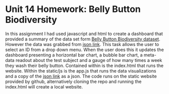 # Unit 14 Homework: Belly Button Biodiversity

In this assignment I had used javascript and html to create a dashboard that provided a summary of the data set form [Belly Button Biodiversity dataset](http://robdunnlab.com/projects/belly-button-biodiversity/). However the data was grabbed from [json link](https://2u-data-curriculum-team.s3.amazonaws.com/dataviz-classroom/v1.1/14-Interactive-Web-Visualizations/02-Homework/samples.json"). This task allows the user to select an ID from a drop down menu. When the user does this it updates the dashboard presenting a horizontal bar chart, a bubble bar chart, a meta-data readout about the test subject and a gauge of how many times a week they wash their belly button. Contained within is the index.html that runs the website. Within the static/js is the app.js that runs the data visualizations and a copy of the [json link](https://2u-data-curriculum-team.s3.amazonaws.com/dataviz-classroom/v1.1/14-Interactive-Web-Visualizations/02-Homework/samples.json") as a json. The code runs on the static website provided by github, alternatively cloning the repo and running the index.html will create a local website.